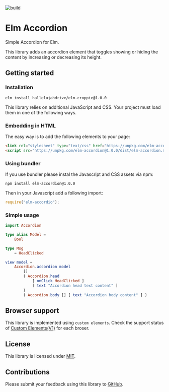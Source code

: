 ![build](https://github.com/hallelujahdrive/elm-accordion/workflows/build/badge.svg)

# Elm Accordion

Simple Accordion for Elm.

This library adds an accordion element that toggles showing or hiding the content by increasing or decreasing its height.

## Getting started
### Installation
```
elm install hallelujahdrive/elm-croppie@1.0.0
```

This library relies on additional JavaScript and CSS. Your project must load them in one of the following ways.

### Embedding in HTML
The easy way is to add the following elements to your page:

```html
<link rel="stylesheet" type="text/css" href="https://unpkg.com/elm-accordion@1.0.0/dist/elm-accordion.min.css" />
<script src="https://unpkg.com/elm-accordion@1.0.0/dist/elm-accordion.min.js"></script>
```

### Using bundler
If you use bundler please instal the Javascript and CSS assets via npm:
```
npm install elm-accordion@1.0.0
```

Then in your Javascript add a following import:
```javascript
require("elm-accordio");
```

### Simple usage
```elm
import Accordion

type alias Model =
    Bool

type Msg
    = HeadClicked

view model =
    Accordion.accordion model
        []
        ( Accordion.head
            [ onClick HeadClicked ]
            [ text "Accordion head text content" ]
        )
        ( Accordion.body [] [ text "Accordion body content" ] )
```



## Browser support
This library is implemented using `custom elements`. Check the support status of [Custom Elements(V1)](https://caniuse.com/#feat=custom-elementsv1) for each broser.


## License
This library is licensed under [MIT](https://gtihub.com/elm-accordion/LICENSE).


## Contributions
Please submit your feedback using this library to [GitHub](htps://github.com/hallelujahdrive/elm-accirdion/issues).
